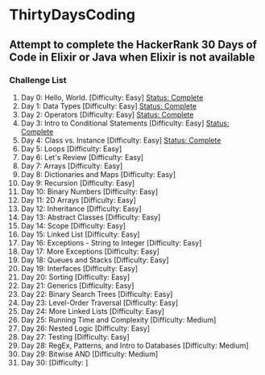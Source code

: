 # ThirtyDaysCoding


## Attempt to complete the HackerRank 30 Days of Code in Elixir or Java when Elixir is not available

### Challenge List

1. Day 0: Hello, World. [Difficulty: Easy] [Status: Complete](https://www.hackerrank.com/challenges/30-hello-world/submissions/code/205344677)
2. Day 1: Data Types [Difficulty: Easy] [Status: Complete](https://www.hackerrank.com/challenges/30-data-types/submissions/code/205409658)
3. Day 2: Operators [Difficulty: Easy] [Status: Complete](https://www.hackerrank.com/challenges/30-operators/submissions/code/205603355)
4. Day 3: Intro to Conditional Statements [Difficulty: Easy] [Status: Complete](https://www.hackerrank.com/challenges/30-conditional-statements/submissions/code/205811591) 
5. Day 4: Class vs. Instance [Difficulty: Easy] [Status: Complete](https://www.hackerrank.com/challenges/30-class-vs-instance/submissions/code/205920075) 
6. Day 5: Loops [Difficulty: Easy]
7. Day 6: Let's Review [Difficulty: Easy]
8. Day 7: Arrays [Difficulty: Easy]
9. Day 8: Dictionaries and Maps [Difficulty: Easy]
10. Day 9: Recursion [Difficulty: Easy]
11. Day 10: Binary Numbers [Difficulty: Easy]
12. Day 11: 2D Arrays [Difficulty: Easy]
13. Day 12: Inheritance [Difficulty: Easy]
14. Day 13: Abstract Classes [Difficulty: Easy]
15. Day 14: Scope [Difficulty: Easy]
16. Day 15: Linked List [Difficulty: Easy]
17. Day 16: Exceptions - String to Integer [Difficulty: Easy]
18. Day 17: More Exceptions [Difficulty: Easy]
19. Day 18: Queues and Stacks [Difficulty: Easy]
20. Day 19: Interfaces [Difficulty: Easy]
21. Day 20: Sorting [Difficulty: Easy]
22. Day 21: Generics [Difficulty: Easy]
23. Day 22: Binary Search Trees [Difficulty: Easy]
24. Day 23: Level-Order Traversal [Difficulty: Easy]
25. Day 24: More Linked Lists [Difficulty: Easy]
26. Day 25: Running Time and Complexity [Difficulty: Medium]
27. Day 26: Nested Logic [Difficulty: Easy]
28. Day 27: Testing [Difficulty: Easy]
29. Day 28: RegEx, Patterns, and Intro to Databases [Difficulty: Medium]
30. Day 29: Bitwise AND [Difficulty: Medium]
31. Day 30:  [Difficulty: ]